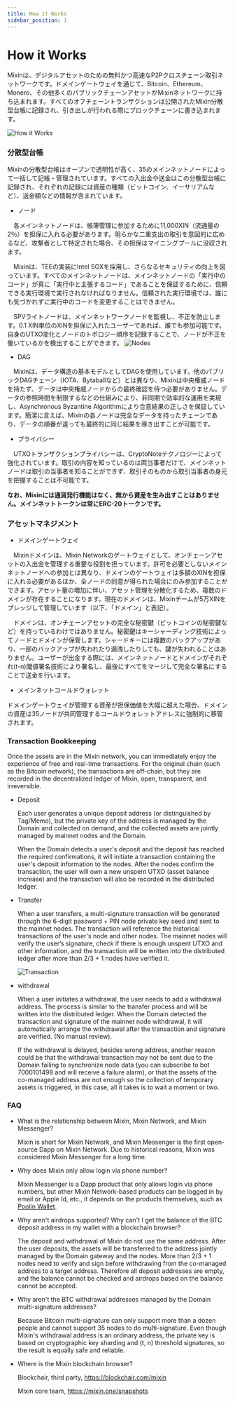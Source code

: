 ```yaml
---
title: How it Works
sidebar_position: 1
---
```


# How it Works

Mixinは、デジタルアセットのための無料かつ高速なP2Pクロスチェーン取引ネットワークです。ドメインゲートウェイを通じて、Bitcoin、Ethereum、Monero、その他多くのパブリックチェーンアセットがMixinネットワークに持ち込まれます。すべてのオフチェーントランザクションは公開されたMixin分散型台帳に記録され、引き出しが行われる際にブロックチェーンに書き込まれます。


![How it Works](./how-it-works.svg)

### 分散型台帳

Mixinの分散型台帳はオープンで透明性が高く、35のメインネットノードによって一括して記帳・管理されています。すべての入出金や送金はこの分散型台帳に記録され、それぞれの記録には資産の種類（ビットコイン、イーサリアムなど）、送金額などの情報が含まれています。

- ノード
 
　各メインネットノードは、帳簿管理に参加するために11,000XIN（流通量の2％）を担保に入れる必要があります。明らかな二重支出の取引を意図的に広めるなど、攻撃者として特定された場合、その担保はマイニングプールに没収されます。

　Mixinは、TEEの実装にIntel SGXを採用し、さらなるセキュリティの向上を図っています。すべてのメインネットノードは、メインネットノードの「実行中のコード」が真に「実行中と主張するコード」であることを保証するために、信頼できる実行環境で実行されなければなりません。信頼された実行環境では、誰にも気づかれずに実行中のコードを変更することはできません。

　SPVライトノードは、メインネットワークノードを監視し、不正を防止します。0.1 XIN単位のXINを担保に入れたユーザーであれば、誰でも参加可能です。自身のUTXO変化とノードのトポロジー順序を記録することで、ノードが不正を働いているかを検出することができます。
  ![Nodes](./how-it-works-nodes.svg)

- DAG

　Mixinは、データ構造の基本モデルとしてDAGを使用しています。他のパブリックDAGチェーン（IOTA、Bytaballなど）とは異なり、Mixinは中央権威ノードを持たず、データは中央権威ノードからの最終確認を待つ必要がありません。データの参照時間を制限するなどの仕組みにより、非同期で効率的な運用を実現し、Asynchronous Byzantine Algorithmにより合意結果の正しさを保証しています。簡潔に言えば、Mixinの各ノードは完全なデータを持ったチェーンであり、データの順番が違っても最終的に同じ結果を導き出すことが可能です。
 
- プライバシー

　UTXOトランザクションプライバシーは、CryptoNoteテクノロジーによって強化されています。取引の内容を知っているのは両当事者だけで、メインネットノードは取引の当事者を知ることができず、取引そのものから取引当事者の身元を把握することは不可能です。

  **なお、Mixinには通貨発行機能はなく、無から資産を生み出すことはありません。メインネットトークンは常にERC-20トークンです。**

### アセットマネジメント

- ドメインゲートウェイ

　Mixinドメインは、Mixin Networkのゲートウェイとして、オンチェーンアセットの入出金を管理する重要な役割を担っています。許可を必要としないメインネットノードへの参加とは異なり、ドメインのゲートウェイは多額のXINを担保に入れる必要があるほか、全ノードの同意が得られた場合にのみ参加することができます。アセット量の増加に伴い、アセット管理を分散化するため、複数のドメインが存在することになります。現在のドメインは、Mixinチームが5万XINをプレッジして管理しています（以下、「ドメイン」と表記）。

　ドメインは、オンチェーンアセットの完全な秘密鍵（ビットコインの秘密鍵など）を持っているわけではありません。秘密鍵はキーシャーディング技術によってノードとドメインが保管します。シャードキーには複数のバックアップがあり、一部のバックアップが失われたり漏洩したりしても、鍵が失われることはありません。ユーザーが出金する際には、メインネットノードとドメインがそれぞれ(t-n)閾値署名技術により署名し、最後にすべてをマージして完全な署名にすることで送金を行います。

- メインネットコールドウォレット

ドメインゲートウェイが管理する資産が担保価値を大幅に超えた場合、ドメインの資産は35ノードが共同管理するコールドウォレットアドレスに強制的に移管されます。


### Transaction Bookkeeping

Once the assets are in the Mixin network, you can immediately enjoy the experience of free and real-time transactions. For the original chain (such as the Bitcoin network), the transactions are off-chain, but they are recorded in the decentralized ledger of Mixin, open, transparent, and irreversible.

- Deposit

  Each user generates a unique deposit address (or distinguished by Tag/Memo), but the private key of the address is managed by the Domain and collected on demand, and the collected assets are jointly managed by mainnet nodes and the Domain.

  When the Domain detects a user's deposit and the deposit has reached the required confirmations, it will initiate a transaction containing the user's deposit information to the nodes. After the nodes confirm the transaction, the user will own a new unspent UTXO (asset balance increase) and the transaction will also be recorded in the distributed ledger.

- Transfer

  When a user transfers, a multi-signature transaction will be generated through the 6-digit password + PIN node private key seed and sent to the mainnet nodes. The transaction will reference the historical transactions of the user's node and other nodes. The mainnet nodes will verify the user’s signature, check if there is enough unspent UTXO and other information, and the transaction will be written into the distributed ledger after more than 2/3 + 1 nodes have verified it.

  ![Transaction](./full-node-transaction.png)

- withdrawal

  When a user initiates a withdrawal, the user needs to add a withdrawal address. The process is similar to the transfer process and will be written into the distributed ledger. When the Domain detected the transaction and signature of the mainnet node withdrawal, it will automatically arrange the withdrawal after the transaction and signature are verified. (No manual review).

  If the withdrawal is delayed, besides wrong address, another reason could be that the withdrawal transaction may not be sent due to the Domain failing to synchronize node data (you can subscribe to bot 7000101498 and will receive a failure alarm), or that the assets of the co-managed address are not enough so the collection of temporary assets is triggered, in this case, all it takes is to wait a moment or two.

### FAQ

- What is the relationship between Mixin, Mixin Network, and Mixin Messenger?
  
  Mixin is short for Mixin Network, and Mixin Messenger is the first open-source Dapp on Mixin Network. Due to historical reasons, Mixin was considered Mixin Messenger for a long time.

- Why does Mixin only allow login via phone number?

  Mixin Messenger is a Dapp product that only allows login via phone numbers, but other Mixin Network-based products can be logged in by email or Apple Id, etc., it depends on the products themselves, such as [Poolin Wallet](http://poolin.fi).  

- Why aren't airdrops supported? Why can't I get the balance of the BTC deposit address in my wallet with a blockchain browser?

  The deposit and withdrawal of Mixin do not use the same address. After the user deposits, the assets will be transferred to the address jointly managed by the Domain gateway and the nodes. More than 2/3 + 1 nodes need to verify and sign before withdrawing from the co-managed address to a target address. Therefore all deposit addresses are empty, and the balance cannot be checked and airdrops based on the balance cannot be accepted.
  
- Why aren't the BTC withdrawal addresses managed by the Domain multi-signature addresses?

  Because Bitcoin multi-signature can only support more than a dozen people and cannot support 35 nodes to do multi-signature. Even though Mixin's withdrawal address is an ordinary address, the private key is based on cryptographic key sharding and (t, n) threshold signatures, so the result is equally safe and reliable.

- Where is the Mixin blockchain browser?

  Blockchair, third party, https://blockchair.com/mixin

  Mixin core team, https://mixin.one/snapshots
